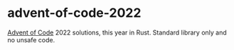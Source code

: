 # advent-of-code-2022

[Advent of Code](https://adventofcode.com/) 2022 solutions, this year in Rust. Standard library only and no unsafe code.
